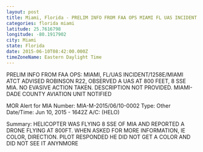 ```yaml
---
layout: post
title: Miami, Florida - PRELIM INFO FROM FAA OPS MIAMI FL UAS INCIDENT 1258E MIAMI ATCT ADVISED ROBINSON R22
categories: florida miami
latitude: 25.7616798
longitude: -80.1917902
city: Miami
state: Florida
date: 2015-06-10T08:42:00.000Z
timeZoneName: Eastern Daylight Time
---
```


PRELIM INFO FROM FAA OPS: MIAMI, FL/UAS INCIDENT/1258E/MIAMI ATCT ADVISED  ROBINSON R22, OBSERVED A UAS AT 800 FEET, 8 SSE MIA. NO EVASIVE ACTION TAKEN. DESCRIPTION NOT PROVIDED. MIAMI-DADE COUNTY AVIATION UNIT NOTIFIED 


MOR Alert for MIA
Number: MIA-M-2015/06/10-0002
Type: Other
Date/Time: Jun 10, 2015 - 1642Z
A/C: (HELO)

Summary: HELICOPTER WAS FLYING 8 SSE OF MIA AND REPORTED A DRONE FLYING AT 800FT. WHEN ASKED FOR MORE INFORMATION, IE COLOR, DIRECTION. PILOT RESPONDED HE DID NOT GET A COLOR AND DID NOT SEE IT ANYNMORE